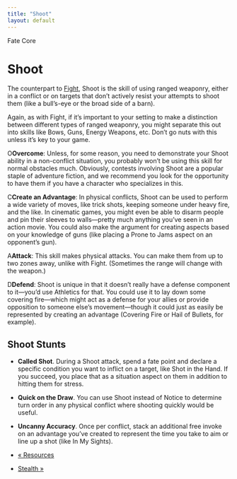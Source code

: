 ```yaml
---
title: "Shoot"
layout: default
---
```

    
Fate Core

#  Shoot

The counterpart to [Fight](../../fate-core/fight), Shoot is the skill
of using ranged weaponry, either in a conflict or on targets that don’t
actively resist your attempts to shoot them (like a bull’s-eye or the broad
side of a barn).

Again, as with Fight, if it’s important to your setting to make a distinction
between different types of ranged weaponry, you might separate this out into
skills like Bows, Guns, Energy Weapons, etc. Don’t go nuts with this unless
it’s key to your game.

<span class="fate_font">O</span>**Overcome**: Unless, for some reason, you need to
demonstrate your Shoot ability in a non-conflict situation, you probably won’t
be using this skill for normal obstacles much. Obviously, contests involving
Shoot are a popular staple of adventure fiction, and we recommend you look for
the opportunity to have them if you have a character who specializes in this.

<span class="fate_font">C</span>**Create an Advantage**: In physical conflicts,
Shoot can be used to perform a wide variety of moves, like trick shots,
keeping someone under heavy fire, and the like. In cinematic games, you might
even be able to disarm people and pin their sleeves to walls—pretty much
anything you’ve seen in an action movie. You could also make the argument for
creating aspects based on your knowledge of guns (like placing a
<span class="aspect">Prone to Jams</span> aspect on an opponent’s gun).

<span class="fate_font">A</span>**Attack**: This skill makes physical attacks. You can
make them from up to two zones away, unlike with Fight. (Sometimes the range
will change with the weapon.)

<span class="fate_font">D</span>**Defend**: Shoot is unique in that it doesn’t really
have a defense component to it—you’d use Athletics for that. You could use it
to lay down some covering fire—which might act as a defense for your allies or
provide opposition to someone else’s movement—though it could just as easily
be represented by creating an advantage (<span class="aspect">Covering Fire</span> or
<span class="aspect">Hail of Bullets</span>, for example).

## Shoot Stunts

  * **Called Shot**. During a Shoot attack, spend a fate point and declare a specific condition you want to inflict on a target, like Shot in the Hand. If you succeed, you place that as a situation aspect on them in addition to hitting them for stress.
  * **Quick on the Draw**. You can use Shoot instead of Notice to determine turn order in any physical conflict where shooting quickly would be useful.
  * **Uncanny Accuracy**. Once per conflict, stack an additional free invoke on an advantage you’ve created to represent the time you take to aim or line up a shot (like In My Sights).

  * [« Resources](/fate-core/resources)
  * [Stealth »](/fate-core/stealth)

